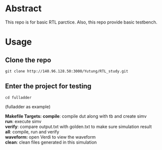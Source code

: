 
# Abstract

This repo is for basic RTL parctice.
Also, this repo provide basic testbench.

# Usage

## Clone the repo

```
git clone http://140.96.128.50:3000/Yutung/RTL_study.git
```

## Enter the project for testing
```
cd fulladder
```
(fulladder as example)

**Makefile Targets:**
  **compile**: compile dut along with tb and create simv  
  **run**: execute simv  
  **verify**: compare output.txt with golden.txt to make sure simulation result  
  **all**: compile, run and verify  
  **waveform:** open Verdi to view the waveform  
  **clean**: clean files generated in this simulation  
